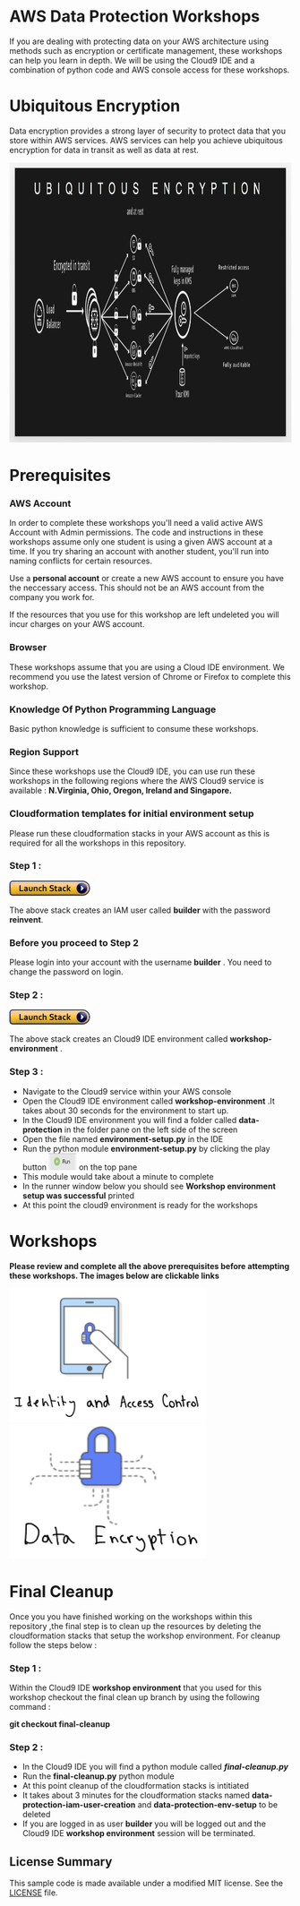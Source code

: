 # AWS Data Protection Workshops

If you are dealing with protecting data on your AWS architecture using methods such as encryption or certificate management, these workshops can help you learn in depth. We will be using the Cloud9 IDE and a combination of python code and AWS console access for these workshops.

# Ubiquitous Encryption 

Data encryption provides a strong layer of security to protect data that you store within AWS services. AWS services can help you achieve ubiquitous encryption 
for data in transit as well as data at rest.

<a><img src="images/ubiquitous-encryption.png" width="700" height="500"></a>

# Prerequisites

### AWS Account

In order to complete these workshops you'll need a valid active AWS Account with Admin permissions.  The code and instructions in these workshops assume only one student is using a given AWS account at a time. If you try sharing an account with another student, you'll run into naming conflicts for certain resources. 

Use a **personal account** or create a new AWS account to ensure you have the neccessary access. This should not be an AWS account from the company you work for.

If the resources that you use for this workshop are left undeleted you will incur charges on your AWS account.

### Browser

These workshops assume that you are using a Cloud IDE environment. We recommend you use the latest version of Chrome or Firefox to complete this workshop.

### Knowledge Of Python Programming Language

Basic python knowledge is sufficient to consume these workshops.

### Region Support

Since these workshops use the Cloud9 IDE, you can use run these workshops in the following regions where the  AWS Cloud9 
service is available : **N.Virginia, Ohio, Oregon, Ireland and Singapore.**

### Cloudformation templates for initial environment setup

Please run these cloudformation stacks in your AWS account as this is required for all the workshops in this repository.

### Step 1 :

[![Deploy IAM user creation stack](images/cloudformation-launch-stack.png)](https://console.aws.amazon.com/cloudformation/home?#/stacks/new?stackName=data-protection-iam-user-creation&templateURL=https://s3.amazonaws.com/crypto-workshop-dont-delete/template-create-user.yaml)

The above stack creates an IAM user called **builder** with the password **reinvent**. 

### Before you proceed to Step 2

Please login into your account with the username **builder** . You need to change the password on login.

### Step 2 :

[![Deploy workshops environment creation stack](images/cloudformation-launch-stack.png)](https://console.aws.amazon.com/cloudformation/home?#/stacks/new?stackName=data-protection-env-setup&templateURL=https://s3.amazonaws.com/crypto-workshop-dont-delete/template-env-setup.yaml)

The above stack creates an Cloud9 IDE environment called **workshop-environment** .

### Step 3 :

* Navigate to the Cloud9 service within your AWS console
* Open the Cloud9 IDE environment called **workshop-environment** .It takes about 30 seconds for the
  environment to start up.
* In the Cloud9 IDE environment you will find a folder called **data-protection** in the folder pane on the left side of the screen
* Open the file named **environment-setup.py**  in the IDE
* Run the python module **environment-setup.py** by clicking the play button <a><img src="images/cloud9-ide-play-button.png" width="50" height="30"></a>
  on the top pane 
* This module would take about a minute to complete
* In the runner window below you should see **Workshop environment setup was successful** printed
* At this point the cloud9 environment is ready for the workshops

# Workshops

**Please review and complete all the above prerequisites before attempting these workshops. The images below are clickable links**

<!DOCTYPE html>
<html>
<body>

<kbd>
<a href="https://github.com/aws-samples/data-protection/tree/identity-and-access-control"><img src="images/identity-access-control.png" width="352" height="240" title="click me"></a>
</kbd>
<kbd>
<a href="https://github.com/aws-samples/data-protection/tree/data-encryption"><img src="images/data-encryption.png" width="352" height="240" title="click me"></a>
</kbd>
<br>

</body>
</html>

# Final Cleanup

Once you you have finished working on the workshops within this repository ,the final step is to clean up the resources by deleting
the cloudformation stacks that setup the workshop environment. For cleanup follow the steps below :

### Step 1 :

Within the Cloud9 IDE **workshop environment** that you used for this workshop checkout the final clean up branch
by using the following command :

**git checkout final-cleanup**

### Step 2 :

* In the Cloud9 IDE you will find a python module called ***final-cleanup.py***
* Run the **final-cleanup.py** python module 
* At this point cleanup of the cloudformation stacks is intitiated
* It takes about 3 minutes for the cloudformation stacks named **data-protection-iam-user-creation**
  and **data-protection-env-setup** to be deleted
* If you are logged in as user **builder** you will be logged out and the Cloud9 IDE **workshop environment**
  session will be terminated.

## License Summary

This sample code is made available under a modified MIT license. See the [LICENSE](LICENSE) file.


